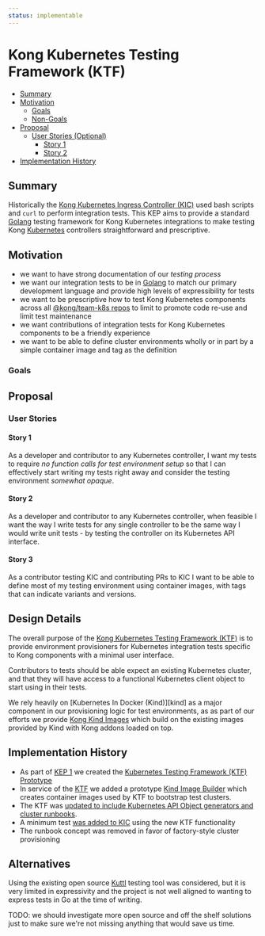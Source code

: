 ```yaml
---
status: implementable
---
```


# Kong Kubernetes Testing Framework (KTF)

<!-- toc -->
- [Summary](#summary)
- [Motivation](#motivation)
  - [Goals](#goals)
  - [Non-Goals](#non-goals)
- [Proposal](#proposal)
  - [User Stories (Optional)](#user-stories-optional)
    - [Story 1](#story-1)
    - [Story 2](#story-2)
- [Implementation History](#implementation-history)
<!-- /toc -->

## Summary

Historically the [Kong Kubernetes Ingress Controller (KIC)][kic] used bash scripts and `curl` to perform integration tests. This KEP aims to provide a standard [Golang][go] testing framework for Kong Kubernetes integrations to make testing Kong [Kubernetes][k8s] controllers straightforward and prescriptive.

[kic]:https://github.com/kong/kubernetes-ingress-controller
[go]:https://golang.org
[k8s]:https://github.com/kubernetes/kubernetes

## Motivation

- we want to have strong documentation of our _testing process_
- we want our integration tests to be in [Golang][go] to match our primary development language and provide high levels of expressibility for tests
- we want to be prescriptive how to test Kong Kubernetes components across all [@kong/team-k8s repos][team-repos] to limit to promote code re-use and limit test maintenance
- we want contributions of integration tests for Kong Kubernetes components to be a friendly experience
- we want to be able to define cluster environments wholly or in part by a simple container image and tag as the definition

[go]:https://golang.org
[team-repos]:https://github.com/orgs/Kong/teams/team-k8s/repositories

### Goals

## Proposal

### User Stories

#### Story 1

As a developer and contributor to any Kubernetes controller, I want my tests to require _no function calls for test environment setup_ so that I can effectively start writing my tests right away and consider the testing environment _somewhat opaque_.

#### Story 2

As a developer and contributor to any Kubernetes controller, when feasible I want the way I write tests for any single controller to be the same way I would write unit tests - by testing the controller on its Kubernetes API interface.

#### Story 3

As a contributor testing KIC and contributing PRs to KIC I want to be able to define most of my testing environment using container images, with tags that can indicate variants and versions.

## Design Details

The overall purpose of the [Kong Kubernetes Testing Framework (KTF)][ktf] is to provide environment provisioners for Kubernetes integration tests specific to Kong components with a minimal user interface.

Contributors to tests should be able expect an existing Kubernetes cluster, and that they will have access to a functional Kubernetes client object to start using in their tests.

We rely heavily on [Kubernetes In Docker (Kind)][kind] as a major component in our provisioning logic for test environments, as as part of our efforts we provide [Kong Kind Images][kind-images] which build on the existing images provided by Kind with Kong addons loaded on top.

[ktf]:https://github.com/kong/kubernetes-testing-framework

## Implementation History

- As part of [KEP 1][kep1] we created the [Kubernetes Testing Framework (KTF) Prototype][ktf]
- In service of the [KTF][ktf] we added a prototype [Kind Image Builder][kind-images] which creates container images used by KTF to bootstrap test clusters.
- The KTF was [updated to include Kubernetes API Object generators and cluster runbooks][ktf-pr3].
- A minimum test [was added to KIC][kic-pr1102] using the new KTF functionality
- The runbook concept was removed in favor of factory-style cluster provisioning

[kep1]:/keps/0001-single-kic-multi-gateway.md
[ktf]:https://github.com/kong/kubernetes-testing-framework
[kind-images]:https://github.com/kong/kind-images
[ktf-pr3]:https://github.com/Kong/kubernetes-testing-framework/pull/3
[kic-pr1102]:https://github.com/Kong/kubernetes-ingress-controller/pull/1102

## Alternatives

Using the existing open source [Kuttl][kuttl] testing tool was considered, but it is very limited in expressivity and the project is not well aligned to wanting to express tests in Go at the time of writing.

TODO: we should investigate more open source and off the shelf solutions just to make sure we're not missing anything that would save us time.

[kuttl]:https://github.com/kudobuilder/kuttl
